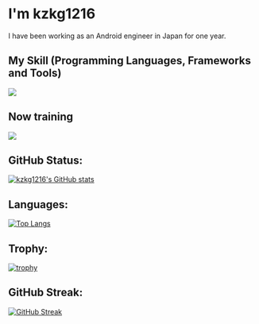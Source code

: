 # I'm kzkg1216
I have been working as an Android engineer in Japan for one year.

## My Skill (Programming Languages, Frameworks and Tools)

<img src="https://skillicons.dev/icons?i=androidstudio,vscode,github,git,latex,md,java,kotlin,gradle,python,tensorflow,docker,gcp,firebase,html,css" />

## Now training

<img src="https://skillicons.dev/icons?i=linux,raspberrypi,kotlin,swift,flutter,c,cpp,cs,rust,python,tensorflow,flask,php,laravel,mysql,sqlite,githubactions,jenkins,docker,kubernetes,gcp,firebase,aws,figma" />

## GitHub Status:

[![kzkg1216's GitHub stats](https://github-readme-stats.vercel.app/api?username=kzkg1216)](https://github.com/anuraghazra/github-readme-stats)

## Languages:

[![Top Langs](https://github-readme-stats.vercel.app/api/top-langs/?username=kzkg1216&layout=compact&theme=vue-dark)](https://github.com/anuraghazra/github-readme-stats)

## Trophy:

[![trophy](https://github-profile-trophy.vercel.app/?username=kzkg1216&no-frame=true&theme=onedark&row=2&column=4)](https://github.com/ryo-ma/github-profile-trophy)

## GitHub Streak:

[![GitHub Streak](http://github-readme-streak-stats.herokuapp.com?user=kzkg1216&theme=onedark_duo)](https://git.io/streak-stats)
